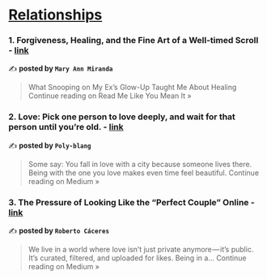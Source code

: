 
<h1><a href=https://medium.com/tag/relationships/recommended target="_blank" rel="noopener noreferrer">Relationships</a></h1>
<h3>1. Forgiveness, Healing, and the Fine Art of a Well-timed Scroll - <a href="https://medium.com/read-me-like-you-mean-it/forgiveness-healing-and-the-fine-art-of-a-well-timed-scroll-8c81e94a6092?source=rss------relationships-5" target="_blank" rel="noopener noreferrer">link</a></h3>

✍️ **posted by `Mary Ann Miranda`**

<blockquote>What Snooping on My Ex’s Glow-Up Taught Me About Healing
Continue reading on Read Me Like You Mean It »</blockquote>

<h3>2. Love: Pick one person to love deeply, and wait for that person until you’re old. - <a href="https://medium.com/@poly789blang/love-pick-one-person-to-love-deeply-and-wait-for-that-person-until-youre-old-14b8626c4727?source=rss------relationships-5" target="_blank" rel="noopener noreferrer">link</a></h3>

✍️ **posted by `Poly-blang`**

<blockquote>Some say: You fall in love with a city because someone lives there. Being with the one you love makes even time feel beautiful.
Continue reading on Medium »</blockquote>

<h3>3. The Pressure of Looking Like the “Perfect Couple” Online - <a href="https://medium.com/@RobertCWS/the-pressure-of-looking-like-the-perfect-couple-online-d69764dffd96?source=rss------relationships-5" target="_blank" rel="noopener noreferrer">link</a></h3>

✍️ **posted by `Roberto Cáceres`**

<blockquote>We live in a world where love isn’t just private anymore — it’s public. It’s curated, filtered, and uploaded for likes. Being in a…
Continue reading on Medium »</blockquote>

